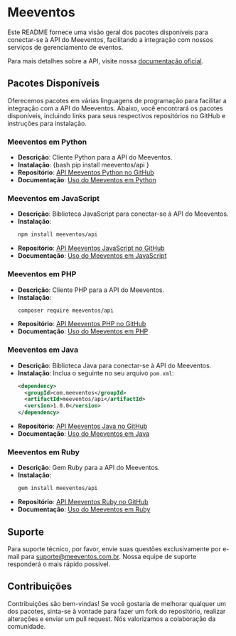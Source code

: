 # Meeventos

Este README fornece uma visão geral dos pacotes disponíveis para conectar-se à API do Meeventos, facilitando a integração com nossos serviços de gerenciamento de eventos. 

Para mais detalhes sobre a API, visite nossa [documentação oficial](https://docs.meeventos.com.br/).

## Pacotes Disponíveis

Oferecemos pacotes em várias linguagens de programação para facilitar a integração com a API do Meeventos. Abaixo, você encontrará os pacotes disponíveis, incluindo links para seus respectivos repositórios no GitHub e instruções para instalação.

### Meeventos em Python

- **Descrição**: Cliente Python para a API do Meeventos.
- **Instalação**:
  {bash
  pip install meeventos/api
  }
- **Repositório**: [API Meeventos Python no GitHub](https://github.com/meeventos/api-meeventos-python)
- **Documentação**: [Uso do Meeventos em Python](https://github.com/meeventos/api-meeventos-python#readme)

### Meeventos em JavaScript

- **Descrição**: Biblioteca JavaScript para conectar-se à API do Meeventos.
- **Instalação**:
  ```bash
  npm install meeventos/api
  ```
- **Repositório**: [API Meeventos JavaScript no GitHub](https://github.com/meeventos/api-meeventos-js)
- **Documentação**: [Uso do Meeventos em JavaScript](https://github.com/meeventos/api-meeventos-js#readme)

### Meeventos em PHP

- **Descrição**: Cliente PHP para a API do Meeventos.
- **Instalação**:
  ```bash
  composer require meeventos/api
  ```
- **Repositório**: [API Meeventos PHP no GitHub](https://github.com/meeventos/api-meeventos-php)
- **Documentação**: [Uso do Meeventos em PHP](https://github.com/meeventos/api-meeventos-php#readme)

### Meeventos em Java

- **Descrição**: Biblioteca Java para conectar-se à API do Meeventos.
- **Instalação**: Inclua o seguinte no seu arquivo `pom.xml`:
  ```xml
  <dependency>
    <groupId>com.meeventos</groupId>
    <artifactId>meeventos/api</artifactId>
    <version>1.0.0</version>
  </dependency>
  ```
- **Repositório**: [API Meeventos Java no GitHub](https://github.com/meeventos/api-meeventos-java)
- **Documentação**: [Uso do Meeventos em Java](https://github.com/meeventos/api-meeventos-java#readme)

### Meeventos em Ruby

- **Descrição**: Gem Ruby para a API do Meeventos.
- **Instalação**:
  ```bash
  gem install meeventos/api
  ```
- **Repositório**: [API Meeventos Ruby no GitHub](https://github.com/meeventos/api-meeventos-ruby)
- **Documentação**: [Uso do Meeventos em Ruby](https://github.com/meeventos/api-meeventos-ruby#readme)

## Suporte

Para suporte técnico, por favor, envie suas questões exclusivamente por e-mail para [suporte@meeventos.com.br](mailto:suporte@meeventos.com.br). Nossa equipe de suporte responderá o mais rápido possível.

## Contribuições

Contribuições são bem-vindas! Se você gostaria de melhorar qualquer um dos pacotes, sinta-se à vontade para fazer um fork do repositório, realizar alterações e enviar um pull request. Nós valorizamos a colaboração da comunidade.
